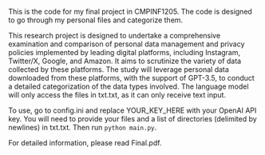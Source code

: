 This is the code for my final project in CMPINF1205. The code is designed to go through my personal files and categorize them.

This research project is designed to undertake a comprehensive examination and comparison of personal data management and privacy policies implemented by leading digital platforms, including Instagram, Twitter/X, Google, and Amazon. It aims to scrutinize the variety of data collected by these platforms. The study will leverage personal data downloaded from these platforms, with the support of GPT-3.5, to conduct a detailed categorization of the data types involved. The language model will only access the files in txt.txt, as it can only receive text input.

To use, go to config.ini and replace YOUR_KEY_HERE with your OpenAI API key.
You will need to provide your files and a list of directories (delimited by newlines) in txt.txt.
Then run `python main.py`.

For detailed information, please read Final.pdf.
